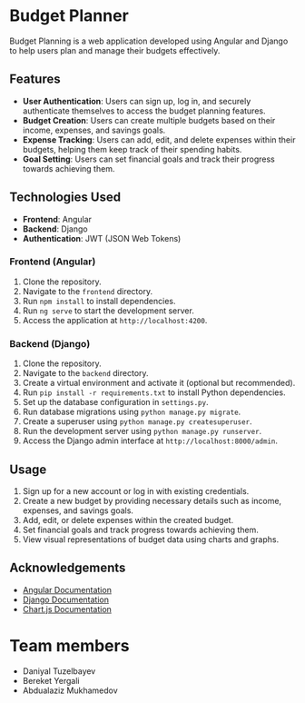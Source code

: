 # Budget Planner

Budget Planning is a web application developed using Angular and Django to help users plan and manage their budgets effectively.

## Features

- **User Authentication**: Users can sign up, log in, and securely authenticate themselves to access the budget planning features.
- **Budget Creation**: Users can create multiple budgets based on their income, expenses, and savings goals.
- **Expense Tracking**: Users can add, edit, and delete expenses within their budgets, helping them keep track of their spending habits.
- **Goal Setting**: Users can set financial goals and track their progress towards achieving them.

## Technologies Used

- **Frontend**: Angular
- **Backend**: Django
- **Authentication**: JWT (JSON Web Tokens)

### Frontend (Angular)

1. Clone the repository.
2. Navigate to the `frontend` directory.
3. Run `npm install` to install dependencies.
4. Run `ng serve` to start the development server.
5. Access the application at `http://localhost:4200`.

### Backend (Django)

1. Clone the repository.
2. Navigate to the `backend` directory.
3. Create a virtual environment and activate it (optional but recommended).
4. Run `pip install -r requirements.txt` to install Python dependencies.
5. Set up the database configuration in `settings.py`.
6. Run database migrations using `python manage.py migrate`.
7. Create a superuser using `python manage.py createsuperuser`.
8. Run the development server using `python manage.py runserver`.
9. Access the Django admin interface at `http://localhost:8000/admin`.

## Usage

1. Sign up for a new account or log in with existing credentials.
2. Create a new budget by providing necessary details such as income, expenses, and savings goals.
3. Add, edit, or delete expenses within the created budget.
4. Set financial goals and track progress towards achieving them.
5. View visual representations of budget data using charts and graphs.

## Acknowledgements

- [Angular Documentation](https://angular.io/docs)
- [Django Documentation](https://docs.djangoproject.com/)
- [Chart.js Documentation](https://www.chartjs.org/docs/)

# Team members
- Daniyal Tuzelbayev
- Bereket Yergali
- Abdualaziz Mukhamedov
